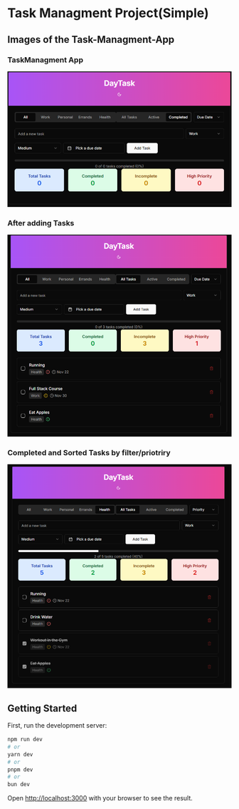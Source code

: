 # Task Managment Project(Simple)

## Images of the Task-Managment-App
### TaskManagment App
![TaskManagment App](1.png)
### After adding Tasks
![After adding Tasks](2.png)
### Completed and Sorted Tasks by filter/priotriry
![Completed and Sorted Tasks by filter/priotriry](3.png)





## Getting Started

First, run the development server:

```bash
npm run dev
# or
yarn dev
# or
pnpm dev
# or
bun dev
```

Open [http://localhost:3000](http://localhost:3000) with your browser to see the result.




